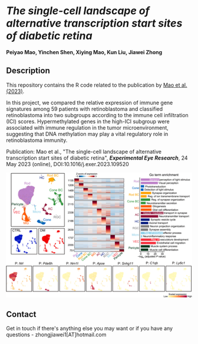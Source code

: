 # *The single-cell landscape of alternative transcription start sites of diabetic retina*

**Peiyao Mao, Yinchen Shen, Xiying Mao, Kun Liu, Jiawei Zhong**


## Description
This repository contains the R code related to the publication by [Mao et al. (2023)](https://www.sciencedirect.com/science/article/pii/S0014483523001410).

In this project, we compared the relative expression of immune gene signatures among 59 patients with retinoblastoma and classified retinoblastoma into two subgroups according to the immune cell infiltration (ICI) scores. Hypermethylated genes in the high-ICI subgroup were associated with immune regulation in the tumor microenvironment, suggesting that DNA methylation may play a vital regulatory role in retinoblastoma immunity.

Publication: Mao et al., "The single-cell landscape of alternative transcription start sites of diabetic retina", ***Experimental Eye Research***, 24 May 2023 (online), DOI:10.1016/j.exer.2023.109520

![Classification Overview](/main.png)

## Contact
Get in touch if there's anything else you may want or if you have any questions - zhongjiawei1[AT]hotmail.com
